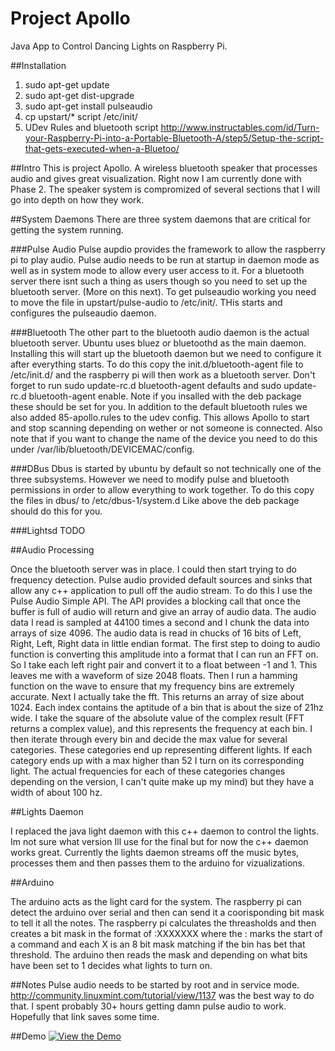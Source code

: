 # Project Apollo
Java App to Control Dancing Lights on Raspberry Pi.

##Installation
1. sudo apt-get update
2. sudo apt-get dist-upgrade
3. sudo apt-get install pulseaudio
4. cp upstart/* script /etc/init/
5. UDev Rules and bluetooth script
   http://www.instructables.com/id/Turn-your-Raspberry-Pi-into-a-Portable-Bluetooth-A/step5/Setup-the-script-that-gets-executed-when-a-Bluetoo/

##Intro This is project Apollo. A wireless bluetooth speaker that processes
audio and gives great visualization. Right now I am currently done with Phase
2. The speaker system is compromized of several sections that I will go into
   depth on how they work.

##System Daemons
There are three system daemons that are critical for getting the system running.

###Pulse Audio Pulse aupdio provides the framework to allow the raspberry pi to
play audio. Pulse audio needs to be run at startup in daemon mode as well as in
system mode to allow every user access to it. For a bluetooth server there isnt
such a thing as users though so you need to set up the bluetooth server. (More
on this next). To get pulseaudio working you need to move the file in
upstart/pulse-audio to /etc/init/. THis starts and configures the pulseaudio
daemon. 

###Bluetooth The other part to the bluetooth audio daemon is the actual
bluetooth server. Ubuntu uses bluez or bluetoothd as the main daemon.
Installing this will start up the bluetooth daemon but we need to configure it
after everything starts. To do this copy the init.d/bluetooth-agent file to
/etc/init.d/ and the raspberry pi will then work as a bluetooth server. Don't
forget to run sudo update-rc.d bluetooth-agent defaults and sudo update-rc.d
bluetooth-agent enable. Note if you insalled with the deb package these should
be set for you. In addition to the default bluetooth rules we also added
85-apollo.rules to the udev config. This allows Apollo to start and stop
scanning depending on wether or not someone is connected. Also note that if you
want to change the name of the device you need to do this under
/var/lib/bluetooth/DEVICEMAC/config. 

###DBus Dbus is started by ubuntu by default so not technically one of the
three subsystems. However we need to modify pulse and bluetooth permissions in
order to allow everything to work together. To do this copy the files in dbus/
to /etc/dbus-1/system.d Like above the deb package should do this for you. 
 
###Lightsd
TODO


##Audio Processing

Once the bluetooth server was in place. I could then start trying to do frequency detection. Pulse audio provided default sources and sinks that allow any c++ application to pull off the audio stream. To do this I use the Pulse Audio Simple API. The API provides a blocking call that once the buffer is full of audio will return and give an array of audio data. The audio data I read is sampled at 44100 times a second and I chunk the data into arrays of size 4096. The audio data is read in chucks of 16 bits of Left, Right, Left, Right data in little endian format. The first step to doing to audio function is converting this amplitude into a format that I can run an FFT on. So I take each left right pair and convert it to a float between -1 and 1. This leaves me with a waveform of size 2048 floats. Then I run a hamming function on the wave to ensure that my frequency bins are extremely accurate. Next I actually take the fft. This returns an array of size about 1024. Each index contains the aptitude of a bin that is about the size of 21hz wide. I take the square of the absolute value of the complex result (FFT returns a complex value), and this represents the frequency at each bin. I then iterate through every bin and decide the max value for several categories. These categories end up representing different lights. If each category ends up with a max higher than 52 I turn on its corresponding light. The actual frequencies for each of these categories changes depending on the version, I can't quite make up my mind) but they have a width of about 100 hz. 

##Lights Daemon

I replaced the java light daemon with this c++ daemon to control the lights. Im not sure what version Ill use for the final but for now the c++ daemon works great. Currently the lights daemon streams off the music bytes, processes them and then passes them to the arduino for vizualizations. 

##Arduino

The arduino acts as the light card for the system. The raspberry pi can detect the arduino over serial and then can send it a coorisponding bit mask to tell it all the notes. The raspberry pi calculates the threasholds and then creates a bit mask in the format of :XXXXXXX
where the : marks the start of a command and each X is an 8 bit mask matching if the bin has bet that threshold. The arduino then reads the mask and depending on what bits have been set to 1 decides what lights to turn on. 


##Notes
Pulse audio needs to be started by root and in service mode. 
http://community.linuxmint.com/tutorial/view/1137 was the best way to do that. I spent probably 30+ hours getting damn pulse audio to work. Hopefully that link saves some time. 

##Demo
[![View the Demo](https://youtu.be/DsmAnA31GMg)](https://youtu.be/DsmAnA31GMg)
